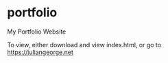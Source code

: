 # portfolio
My Portfolio Website

To view, either download and view index.html,
or go to https://juliangeorge.net
